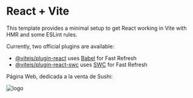 # React + Vite

This template provides a minimal setup to get React working in Vite with HMR and some ESLint rules.

Currently, two official plugins are available:

- [@vitejs/plugin-react](https://github.com/vitejs/vite-plugin-react/blob/main/packages/plugin-react/README.md) uses [Babel](https://babeljs.io/) for Fast Refresh
- [@vitejs/plugin-react-swc](https://github.com/vitejs/vite-plugin-react-swc) uses [SWC](https://swc.rs/) for Fast Refresh

Página Web, dedicada a la venta de Sushi:


![logo](https://github.com/LizMD/RestauranteMSushi.github.io/assets/101024646/9213b0b0-f0e6-4216-8f22-27e1f2e4de62)

